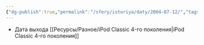 ```yaml
---
{"dg-publish":true,"permalink":"/sfery/istoriya/daty/2004-07-12/","tags":["История"]}
---
```


- Дата выхода [[Ресурсы/Разное/iPod Classic 4-го поколения\|iPod Classic 4-го поколения]]